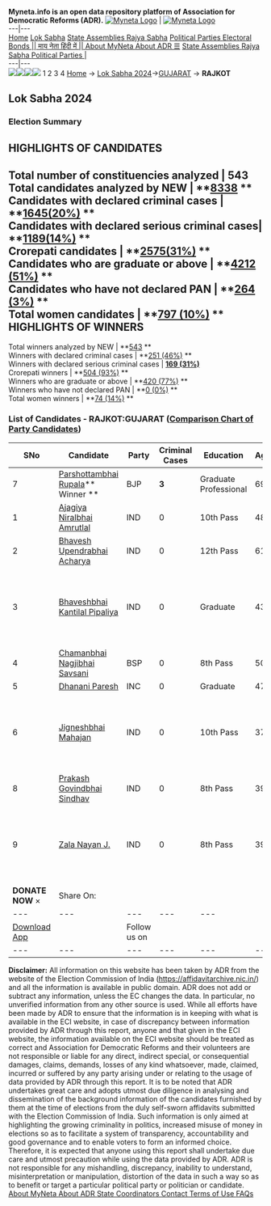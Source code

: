 **Myneta.info is an open data repository platform of Association for Democratic Reforms (ADR).**
[![Myneta Logo](https://www.myneta.info/lib/img/myneta-logo.png)](https://www.myneta.info/) | [![Myneta Logo](https://www.myneta.info/lib/img/adr-logo.png)](https://adrindia.org)  
---|---  
[Home](https://www.myneta.info/) [Lok Sabha](https://www.myneta.info/#ls "Lok Sabha") [ State Assemblies ](https://www.myneta.info/#sa "State Assemblies") [Rajya Sabha](https://www.myneta.info/#rs "Rajya Sabha") [Political Parties ](https://www.myneta.info/party "Political Parties") [ Electoral Bonds ](https://www.myneta.info/electoral_bonds "Electoral Bonds") [ || माय नेता हिंदी में || ](https://translate.google.co.in/translate?prev=hp&hl=en&js=y&u=www.myneta.info&sl=en&tl=hi&history_state0=) [ About MyNeta ](https://adrindia.org/content/about-myneta) [ About ADR ](https://adrindia.org/about-adr/who-we-are) [☰](javascript:void\(0\))
[ State Assemblies ](https://www.myneta.info/#sa "State Assemblies") [ Rajya Sabha ](https://www.myneta.info/#rs "Rajya Sabha") [ Political Parties ](https://www.myneta.info/party "Political Parties")
|   
---|---  
![](https://www.myneta.info/lib/img/banner/banner-1.png)![](https://www.myneta.info/lib/img/banner/banner-2.png)![](https://www.myneta.info/lib/img/banner/banner-3.png)![](https://www.myneta.info/lib/img/banner/banner-4.png)
1  2  3  4 
[Home](https://www.myneta.info/) → [Lok Sabha 2024](https://www.myneta.info/LokSabha2024/)→[GUJARAT](https://www.myneta.info/LokSabha2024/index.php?action=show_constituencies&state_id=11) → **RAJKOT**
### 
## Lok Sabha 2024
###  Election Summary 
HIGHLIGHTS OF CANDIDATES  
---  
Total number of constituencies analyzed |  543   
Total candidates analyzed by NEW | **[8338](https://www.myneta.info/LokSabha2024/index.php?action=summary&subAction=candidates_analyzed&sort=candidate#summary) **  
Candidates with declared criminal cases | **[1645(20%)](https://www.myneta.info/LokSabha2024/index.php?action=summary&subAction=crime&sort=candidate#summary) **  
Candidates with declared serious criminal cases| **[1189(14%)](https://www.myneta.info/LokSabha2024/index.php?action=summary&subAction=serious_crime&sort=candidate#summary) **  
Crorepati candidates | **[2575(31%)](https://www.myneta.info/LokSabha2024/index.php?action=summary&subAction=crorepati&sort=candidate#summary) **  
Candidates who are graduate or above | **[4212 (51%)](https://www.myneta.info/LokSabha2024/index.php?action=summary&subAction=education&sort=candidate#summary) **  
Candidates who have not declared PAN | **[264 (3%)](https://www.myneta.info/LokSabha2024/index.php?action=summary&subAction=without_pan&sort=candidate#summary) **  
Total women candidates | **[797 (10%)](https://www.myneta.info/LokSabha2024/index.php?action=summary&subAction=women_candidate&sort=candidate#summary) **  
HIGHLIGHTS OF WINNERS  
---  
Total winners analyzed by NEW | **[543](https://www.myneta.info/LokSabha2024/index.php?action=summary&subAction=winner_analyzed&sort=candidate#summary) **  
Winners with declared criminal cases | **[251 (46%)](https://www.myneta.info/LokSabha2024/index.php?action=summary&subAction=winner_crime&sort=candidate#summary) **  
Winners with declared serious criminal cases | **[169 (31%)](https://www.myneta.info/LokSabha2024/index.php?action=summary&subAction=winner_serious_crime&sort=candidate#summary)**  
Crorepati winners | **[504 (93%)](https://www.myneta.info/LokSabha2024/index.php?action=summary&subAction=winner_crorepati&sort=candidate#summary) **  
Winners who are graduate or above | **[420 (77%)](https://www.myneta.info/LokSabha2024/index.php?action=summary&subAction=winner_education&sort=candidate#summary) **  
Winners who have not declared PAN | **[0 (0%)](https://www.myneta.info/LokSabha2024/index.php?action=summary&subAction=winner_without_pan&sort=candidate#summary) **  
Total women winners | **[74 (14%)](https://www.myneta.info/LokSabha2024/index.php?action=summary&subAction=winner_women&sort=candidate#summary) **  
### List of Candidates - RAJKOT:GUJARAT ([Comparison Chart of Party Candidates](https://www.myneta.info/LokSabha2024/comparisonchart.php?constituency_id=121))
SNo | Candidate| Party| Criminal Cases| Education| Age| Total Assets| Liabilities  
---|---|---|---|---|---|---|---  
7  | [Parshottambhai Rupala](https://www.myneta.info/LokSabha2024/candidate.php?candidate_id=3595)** Winner ** | BJP | **3** | Graduate Professional| 69 | Rs 17,43,16,673 ~ 17 Crore+ | Rs 1,95,000 ~ 1 Lacs+  
1  | [Ajagiya Niralbhai Amrutlal](https://www.myneta.info/LokSabha2024/candidate.php?candidate_id=5018) | IND | 0 | 10th Pass| 48 | Rs 72,00,500 ~ 72 Lacs+ | Rs 15,99,000 ~ 15 Lacs+  
2  | [Bhavesh Upendrabhai Acharya](https://www.myneta.info/LokSabha2024/candidate.php?candidate_id=5020) | IND | 0 | 12th Pass| 61 | Rs 1,00,77,898 ~ 1 Crore+ | Rs 71,48,000 ~ 71 Lacs+  
3  | [Bhaveshbhai Kantilal Pipaliya](https://www.myneta.info/LokSabha2024/candidate.php?candidate_id=5015) | IND | 0 | Graduate| 43 | ![](https://myneta.info/image_v2.php?myneta_folder=LokSabha2024&candidate_id=5015&col=ta) | ![](https://myneta.info/image_v2.php?myneta_folder=LokSabha2024&candidate_id=5015&col=lia)  
4  | [Chamanbhai Nagjibhai Savsani](https://www.myneta.info/LokSabha2024/candidate.php?candidate_id=4315) | BSP | 0 | 8th Pass| 50 | Rs 41,30,000 ~ 41 Lacs+ | Rs 1,02,789 ~ 1 Lacs+  
5  | [Dhanani Paresh](https://www.myneta.info/LokSabha2024/candidate.php?candidate_id=5017) | INC | 0 | Graduate| 47 | Rs 2,14,52,550 ~ 2 Crore+ | Rs 1,20,000 ~ 1 Lacs+  
6  | [Jigneshbhai Mahajan](https://www.myneta.info/LokSabha2024/candidate.php?candidate_id=5016) | IND | 0 | 10th Pass| 37 | ![](https://myneta.info/image_v2.php?myneta_folder=LokSabha2024&candidate_id=5016&col=ta) | ![](https://myneta.info/image_v2.php?myneta_folder=LokSabha2024&candidate_id=5016&col=lia)  
8  | [Prakash Govindbhai Sindhav](https://www.myneta.info/LokSabha2024/candidate.php?candidate_id=4314) | IND | 0 | 8th Pass| 39 | Rs 17,60,000 ~ 17 Lacs+ | Rs 2,99,000 ~ 2 Lacs+  
9  | [Zala Nayan J.](https://www.myneta.info/LokSabha2024/candidate.php?candidate_id=5019) | IND | 0 | 8th Pass| 39 | ![](https://myneta.info/image_v2.php?myneta_folder=LokSabha2024&candidate_id=5019&col=ta) | ![](https://myneta.info/image_v2.php?myneta_folder=LokSabha2024&candidate_id=5019&col=lia)  
|  **DONATE NOW** × |  Share On:  | [](https://api.whatsapp.com/send?text=https%3A%2F%2Fmyneta.info%2Fpunjab2022%2Findex.php%3Faction%3Dshow_constituencies%26state_id%3D19) | [](https://www.facebook.com/sharer/sharer.php?u=https%3A%2F%2Fmyneta.info%2Fpunjab2022%2Findex.php%3Faction%3Dshow_constituencies%26state_id%3D19) | [](https://twitter.com/share?url=https%3A%2F%2Fmyneta.info%2Fpunjab2022%2Findex.php%3Faction%3Dshow_constituencies%26state_id%3D19)  
---|---|---|---|---  
| [ Download App ](https://play.google.com/store/apps/details?id=com.webrosoft.myneta1&pcampaignid=pcampaignidMKT-Other-global-all-co-prtnr-py-PartBadge-Mar2515-1) | [](https://play.google.com/store/apps/details?id=com.webrosoft.myneta1&pcampaignid=pcampaignidMKT-Other-global-all-co-prtnr-py-PartBadge-Mar2515-1) |  Follow us on  | [](https://www.facebook.com/adrindia.org/) | [](https://twitter.com/adrspeaks) | [](https://groups.google.com/g/national-election-watch?hl=en&pli=1) | [](https://www.instagram.com/adrspeaks/) | [](https://www.youtube.com/user/adrspeaks) | [](https://sharechat.com/profile/adrspeaks)  
---|---|---|---|---|---|---|---|---  
**Disclaimer:** All information on this website has been taken by ADR from the website of the Election Commission of India (https://affidavitarchive.nic.in/) and all the information is available in public domain. ADR does not add or subtract any information, unless the EC changes the data. In particular, no unverified information from any other source is used. While all efforts have been made by ADR to ensure that the information is in keeping with what is available in the ECI website, in case of discrepancy between information provided by ADR through this report, anyone and that given in the ECI website, the information available on the ECI website should be treated as correct and Association for Democratic Reforms and their volunteers are not responsible or liable for any direct, indirect special, or consequential damages, claims, demands, losses of any kind whatsoever, made, claimed, incurred or suffered by any party arising under or relating to the usage of data provided by ADR through this report. It is to be noted that ADR undertakes great care and adopts utmost due diligence in analysing and dissemination of the background information of the candidates furnished by them at the time of elections from the duly self-sworn affidavits submitted with the Election Commission of India. Such information is only aimed at highlighting the growing criminality in politics, increased misuse of money in elections so as to facilitate a system of transparency, accountability and good governance and to enable voters to form an informed choice. Therefore, it is expected that anyone using this report shall undertake due care and utmost precaution while using the data provided by ADR. ADR is not responsible for any mishandling, discrepancy, inability to understand, misinterpretation or manipulation, distortion of the data in such a way so as to benefit or target a particular political party or politician or candidate. 
[ About MyNeta ](https://adrindia.org/content/about-myneta) [ About ADR ](https://adrindia.org/about-adr/who-we-are) [ State Coordinators ](https://adrindia.org/about-adr/state-coordinators) [ Contact ](https://adrindia.org/contact-us) [ Terms of Use ](https://adrindia.org/content/adr-terms-use) [ FAQs ](https://adrindia.org/content/faqs)
